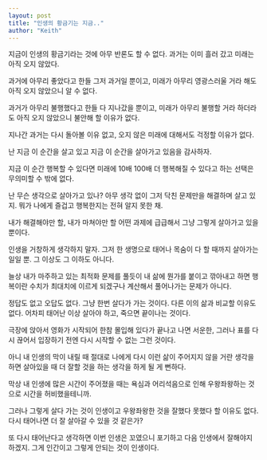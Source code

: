 ```yaml
---
layout: post
title: "인생의 황금기는 지금.."
author: "Keith"
---
```






지금이 인생의 황금기라는 것에 아무 반론도 할 수 없다. 과거는 이미 흘러 갔고 미래는 아직 오지 않았다.




과거에 아무리 좋았다고 한들 그저 과거일 뿐이고, 미래가 아무리 영광스러울 거라 해도 아직 오지 않았으니 알 수 없다.




과거가 아무리 불행했다고 한들 다 지나갔을 뿐이고, 미래가 아무리 불행할 거라 하더라도 아직 오지 않았으니 불안해 할 이유가 없다.




지나간 과거는 다시 돌아볼 이유 없고, 오지 않은 미래에 대해서도 걱정할 이유가 없다. 




난 지금 이 순간을 살고 있고 지금 이 순간을 살아가고 있음을 감사하자. 




지금 이 순간 행복할 수 있다면 미래에 10배 100배 더 행복해질 수 있다고 하는 선택은 무의미할 수 밖에 없다.




난 무슨 생각으로 살아가고 있나? 아무 생각 없이 그저 닥친 문제만을 해결하며 살고 있지. 뭐가 나에게 즐겁고 행복한지는 전혀 알지 못한 채.




내가 해결해야만 할, 내가 마쳐야만 할 어떤 과제에 급급해서 그냥 그렇게 살아가고 있을 뿐이다. 




인생을 거창하게 생각하지 말자. 그저 한 생명으로 태어나 목숨이 다 할 때까지 살아가는 일일 뿐. 그 이상도 그 이하도 아니다.




늘상 내가 마주하고 있는 최적화 문제를 풀듯이 내 삶에 뭔가를 붙이고 깎아내고 하면 행복이란 수치가 최대치에 이르게 되겠구나 계산해서 풀어나가는 문제가 아니다.




정답도 없고 오답도 없다. 그냥 한번 살다가 가는 것이다. 다른 이의 삶과 비교할 이유도 없다. 어차피 태어난 이상 살아야 하고, 죽으면 끝이나는 것이다.




극장에 앉아서 영화가 시작되어 한참 몰입해 있다가 끝나고 나면 서운한, 그러나 표를 다시 끊어서 입장하기 전엔 다시 시작할 수 없는 그런 것이다. 




아니 내 인생의 막이 내릴 때 절대로 나에게 다시 이런 삶이 주어지지 않을 거란 생각을 하면 살아있을 때 더 잘할 것을 하는 생각을 하게 될 게 뻔하다.




막상 내 인생에 많은 시간이 주어졌을 때는 욕심과 어리석음으로 인해 우왕좌왕하는 것으로 시간을 허비했을테니까. 




그러나 그렇게 살다 가는 것이 인생이고 우왕좌왕한 것을 잘했다 못했다 할 이유도 없다. 다시 태어나면 더 잘 살아갈 수 있을 것 같은가?




또 다시 태어난다고 생각하면 이번 인생은 꼬였으니 포기하고 다음 인생에서 잘해야지 하겠지. 그게 인간이고 그렇게 안되는 것이 인생이다.





